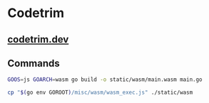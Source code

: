 # Codetrim

## [codetrim.dev](https://codetrim.dev/)

## Commands

```bash
GOOS=js GOARCH=wasm go build -o static/wasm/main.wasm main.go
```

```bash
cp "$(go env GOROOT)/misc/wasm/wasm_exec.js" ./static/wasm
```

